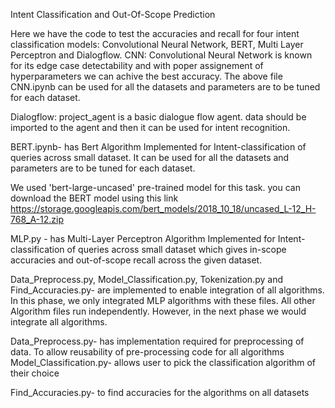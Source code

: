 Intent Classification and Out-Of-Scope Prediction

Here we have the code to test the accuracies and recall for four intent classification models: Convolutional Neural Network, BERT, Multi
Layer Perceptron and Dialogflow.
CNN: Convolutional Neural Network is known for its edge case detectability and with poper assignement of hyperparameters we can achive the best accuracy. The above file CNN.ipynb can be used for all the datasets and parameters are to be tuned for each dataset.

Dialogflow: project_agent is a basic dialogue flow agent. data should be imported to the agent and then it can be used for intent recognition.

BERT.ipynb- has Bert Algorithm Implemented for Intent-classification of queries across small dataset. It can be used for all the datasets and parameters are to be tuned for each dataset. 

We used 'bert-large-uncased' pre-trained model for this task. you can download the BERT model using this link https://storage.googleapis.com/bert_models/2018_10_18/uncased_L-12_H-768_A-12.zip
 
MLP.py - has Multi-Layer Perceptron Algorithm Implemented for Intent-classification of queries across small dataset which gives in-scope accuracies and out-of-scope recall across the given dataset. 

Data_Preprocess.py, Model_Classification.py, Tokenization.py and Find_Accuracies.py- are implemented to enable integration of all algorithms. 
In this phase, we only integrated MLP algorithms with these files. All other Algorithm files run independently. 
However, in the next phase we would integrate all algorithms. 

Data_Preprocess.py- has implementation required for preprocessing of data. To allow reusability of pre-processing code for all algorithms
Model_Classification.py- allows user to pick the classification algorithm of their choice

Find_Accuracies.py- to find accuracies for the algorithms on all datasets
